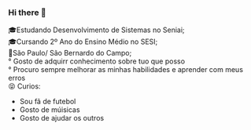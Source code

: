 ### Hi there 👋

<!--
**Kaique-ms27/Kaique-ms27** is a ✨ _special_ ✨ repository because its `README.md` (this file) appears on your GitHub profile.

Here are some ideas to get you started:

-🎓Aualmente estou estudando Desencolvimento de  Sistemas no Senai;
- 🌱 Estou aprendendo  Front-End e Back-end
- 👯
- 🤔 I’m looking for help with ...
- 💬 Ask me about ...
- 📫 How to reach me: ...
- 😄 Pronouns: ...
- ⚡ Fun fact: ...
-->
🎓Estudando Desenvolvimento de Sistemas no Seniai;<br>
🎓Cursando 2º Ano do Ensino Médio no SESI;<br>
🚩São Paulo/ São Bernardo do Campo;<br>
° Gosto de adquirr conhecimento sobre tuo que posso<br>
° Procuro sempre melhorar as minhas habilidades e aprender com meus erros<br>
😝 Curios:
- Sou fã de futebol
- Gosto de múisicas
- Gosto de ajudar os outros


